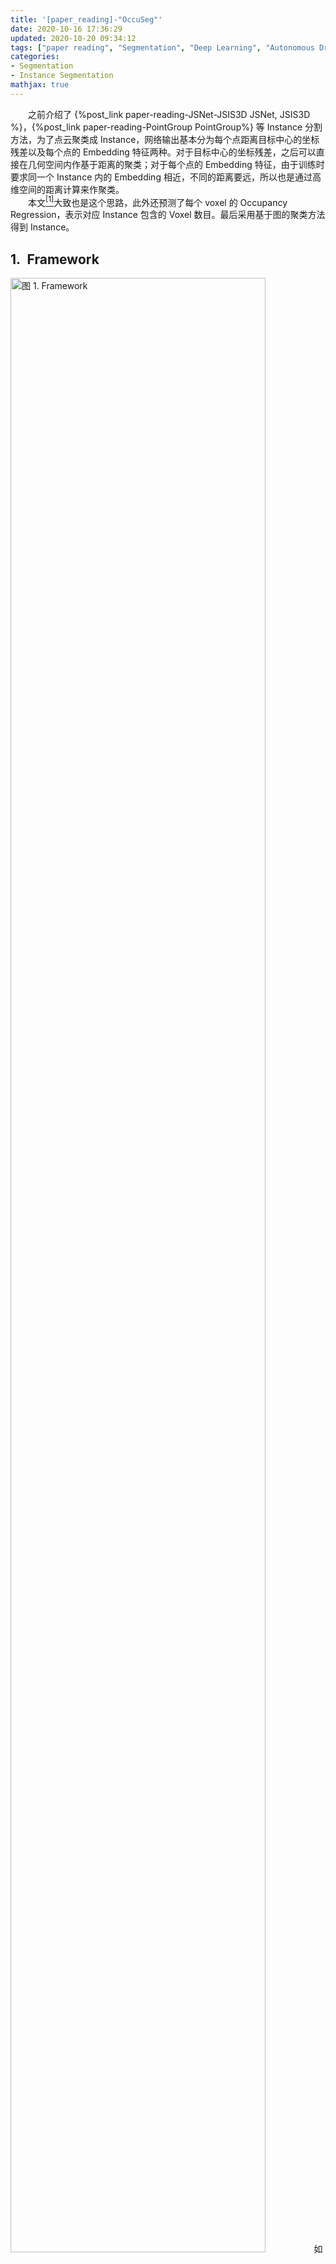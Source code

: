 ```yaml
---
title: '[paper_reading]-"OccuSeg"'
date: 2020-10-16 17:36:29
updated: 2020-10-20 09:34:12
tags: ["paper reading", "Segmentation", "Deep Learning", "Autonomous Driving", "Point Cloud", "Instance Segmentation"]
categories:
- Segmentation
- Instance Segmentation
mathjax: true
---
```


　　之前介绍了 {%post_link paper-reading-JSNet-JSIS3D JSNet, JSIS3D %}，{%post_link paper-reading-PointGroup PointGroup%} 等 Instance 分割方法，为了点云聚类成 Instance，网络输出基本分为每个点距离目标中心的坐标残差以及每个点的 Embedding 特征两种。对于目标中心的坐标残差，之后可以直接在几何空间内作基于距离的聚类；对于每个点的 Embedding 特征，由于训练时要求同一个 Instance 内的 Embedding 相近，不同的距离要远，所以也是通过高维空间的距离计算来作聚类。  
　　本文<a href="#1" id="1ref"><sup>[1]</sup></a>大致也是这个思路，此外还预测了每个 voxel 的 Occupancy Regression，表示对应 Instance 包含的 Voxel 数目。最后采用基于图的聚类方法得到 Instance。

## 1.&ensp;Framework
<img src="framework.png" width="90%" height="90%" title="图 1. Framework">
　　如图 1. 所示，网络输入为 RGBD 点云数据，通过 3D UNet Backbone 网络，输出基于 Voxel 的三种预测结果：

- **Semantic Segmentation**  
语义分割结果 \\(\\mathbf{c} _ i\\)。
- **Spatial Embedding and Feature Embedding**  
基于坐标系的残差预测 \\(\\mathbf{d} _ i\\)，和基于特征空间的 Embedding 预测 \\(\\mathbf{s} _ i\\)，以及对应的方差 \\(\\mathbf{b} _ i=(\\sigma _ d ^ i,\\sigma _ s ^ i)\\)。
- **Occupancy Regression**  
预测该 Voxel 对应 Instance 所含有的 Voxel 数量 \\(\\mathbf{o} _ i\\)。

Loss 项目构成为：
$$\mathcal{L} _ {joint} = \mathcal{L} _ {c} + \mathcal{L} _ {e} + \mathcal{L} _ {o} \tag{1}$$

### 1.1.&ensp;Spatial and Feature Embedding

　　Embedding 的 Loss 项构成为：
$$\mathcal{L} _ e = \mathcal{L} _ {sp} + \mathcal{L} _ {se} + \mathcal{L} _ {cov} \tag{2}$$
其中 Spatial Embedding 目的是回归每个 voxel 与目标中心点的残差：
$$\mathcal{sp}=\frac{1}{C}\sum _ {c=1} ^ C\frac{1}{N _ c}\sum _ {i=1} ^ {N _ c}\Vert \mathbf{d} _ i+\mu _ i-\frac{1}{N _ c}\sum _ {i=1} ^ {N _ c}\mu _ i\Vert \tag{3}$$
\\(C\\) 表示 Instance 数量，\\(N _ c\\) 表示第 \\(c\\) 个 Instance 包含的 Voxel 数量，\\(\\mu _ i\\) 表示第 \\(i\\) 个 voxel 的坐标。  
　　Feature Embedding 目的是相同 Instance 的 voxel 预测相似的特征，不同的则预测不同的特征，通过 Metric Learning 实现：
$$\begin{align}
\mathcal{L} _ {se} &=\mathcal{L} _ {var}+\mathcal{L} _ {dist} +\mathcal{L} _ {reg}\\
&= \frac{1}{C}\sum _ {c=1} ^ C\frac{1}{N _ c}\sum _ {i=1} ^ {N _ c}\left[\Vert\mathbf{u} _ c-\mathbf{s} _ i\Vert -\delta _ v\right] _ + ^ 2 + \frac{1}{C(C-1)}\mathop{\sum _ {i=1} ^ C\sum _ {j=1} ^ C} \limits _ {i\neq j}\left[2\delta _ d-\Vert\mathbf{u} _ i-\mathbf{u} _ j\Vert \right] _ + ^ 2 + \frac{1}{C}\sum _ {c=1} ^ C\Vert\mathbf{u} _ c\Vert
\tag{4}
\end{align}$$
其中 \\(\\mathbf{u} _ c=\\frac{1}{N _ c}\\sum _ {i=1} ^ {N _ c} \\mathbf{s} _ i\\) 表示第 \\(c\\) 个 Instance 的平均 Embedding 特征。以上和 {%post_link paper-reading-JSNet-JSIS3D JSNet, JSIS3D %} 基本一致。  
　　此外本文还预测了 Covariance 项。设预测的 Feature 和 Spatio Covariance 为 \\(\\mathbf{b} _ i=(\\sigma _ s ^ i, \\sigma _ d ^ i)\\)，对 Instance 内的 voxel covariance 融合可得到该 Instance 的 Covariance \\((\\sigma _ s ^ c,\\sigma _ d ^ c)\\) (**这里需要注意的是，Inference 的时候，即作基于图分割算法的聚类时候，见1,3，是只需要作 super-voxel 内的 Covariance 融合；而训练的时候，是由 Instance 标签的，所以能通过 Instance 的 Covariance 融合，以重构 \\(p _ i\\)**)。由此可得到第 \\(i\\) 个 voxel 属于第 \\(c\\) 个 Instance 的概率：
$$p _ i = \mathrm{exp}\left(-\left(\frac{\Vert\mathbf{s} _ i-\mathbf{u} _ c\Vert}{\sigma _ s ^ c}\right)^2-\left(\frac{\Vert \mu _ i+\mathbf{d} _ i-\mathbf{e} _ c\Vert}{\sigma _ d ^ c}\right)^2\right)\tag{5}$$
其中 \\(\\mathbf{e} _ c=\\frac{1}{N _ c}\\sum _ {k=1} ^ {N _ c}(\\mu _ k+\\mathbf{d} _ k)\\) 表示预测的目标中心点。当 \\(p _ i\\) 大于 0.5 时，就表示该 voxel 属于该 Instance，所以用 binary cross-entropy loss：
$$\mathcal{L} _ {cov} = -\frac{1}{C}\sum _ {c=1}^C\frac{1}{N}\sum _ {i=1} ^ N[y _ i\mathrm{log}(p _ i)+(1-y _ i)\mathrm{log}(1-p _ i)]\tag{6}$$
其中 \\(y _ i\\) 为标签，1 表示该 voxel 属于该 Instance，0 表示不属于。

### 1.2.&ensp;Occupancy Regression
　　每个 Voxel 预测其对应的 Instance 包含的 Voxel 数目 \\(o _ i\\)，为了预测的鲁棒性，设计为回归其 log 值：
$$\mathcal{L} _ o = \frac{1}{C}\sum _ {c=1} ^ C\frac{1}{N _ c}\sum _ {i=1} ^ {N _ c}\Vert o _ i-\mathrm{log}(N _ c)\Vert \tag{7}$$
其中 \\(N _ c\\) 是第 \\(c\\) 个 Instance 包含的 Voxel 数量。

### 1.3.&ensp;Instance Clustering
　　基于每个 Voxel 的预测：Semantic Label，Spatial and Feature Embedding，Occupancy Regression，本文采用自底向上的图分割算法。  
　　设 \\(\\Omega _ i\\) 为上层 super-voxel \\(v _ i\\) 包含的 Voxel 数量。\\(v _ i\\) 对应的 Spatial Embedding，Feature Embedding，Occupancy Regression 为：
$$\left\{\begin{array}{l}
\mathbf{D} _ i =\frac{1}{\vert\Omega _ i\vert}\sum _ {k\in\Omega _ i}(\mathbf{d} _ k+\mu _ k)\\
\mathbf{S} _ i =\frac{1}{\vert\Omega _ i\vert}\sum _ {k\in\Omega _ i}(\mathbf{s} _ k)\\
\mathbf{O} _ i =\frac{1}{\vert\Omega _ i\vert}\sum _ {k\in\Omega _ i}(\mathrm{exp}(\mathbf{o} _ k))\\
\end{array}\tag{8}\right.$$
为了指导聚类过程，定义(文章中应该是写反了)：
$$r _ i=\frac{\vert\Omega _ i\vert}{O _ i} \tag{9}$$
\\(r _ i>1\\) 表示该 Instance 聚类的 Voxel 太多了，即欠分割；反之即为过分割。  
　　图分割算法定义图 \\(G=(V,E,W)\\)，其中 \\(v _ i\\in V\\) 表示 super-voxel，\\(e _ {i,j}\\) 表示 \\((v _ i, v _ j)\\in E\\) 通过全概率权重 \\(w _ {i,j}\\in W\\) 连接。\\(w _ {i,j}\\) 可定义为两个 super-voxel 的相似度：
$$w _ {i,j}=\frac{\mathrm{exp}\left(-\left(\frac{\Vert\mathbf{S} _ i-\mathbf{S} _ j\Vert}{\sigma _ s}\right) ^ 2-\left(\frac{\Vert \mathbf{D} _ i-\mathbf{D} _ j\Vert}{\sigma _ d}\right) ^ 2\right)}{\mathrm{max}(x,0.5)} \tag{10}$$
自底向上迭代聚类通过 \\(w _ {i,j} > T _ 0\\) 实现，\\(T _ 0\\) 设定为 0.5，最后保留 \\(0.3 < r<2\\) 的 Instance，以减少 FP。

## 2.&ensp;Reference
<a id="1" href="#1ref">[1]</a> Han, Lei , et al. "OccuSeg: Occupancy-aware 3D Instance Segmentation." (2020).  

